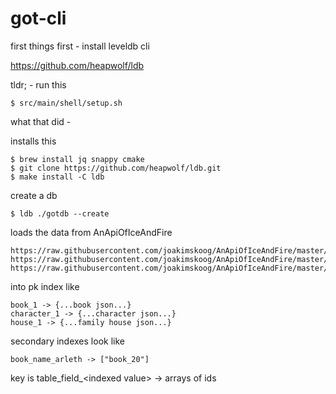 # got-cli

first things first - install leveldb cli

https://github.com/heapwolf/ldb

tldr; - run this

```
$ src/main/shell/setup.sh
```

what that did - 

installs this
```
$ brew install jq snappy cmake
$ git clone https://github.com/heapwolf/ldb.git
$ make install -C ldb
```

create a db
```
$ ldb ./gotdb --create
```

loads the data from AnApiOfIceAndFire

```
https://raw.githubusercontent.com/joakimskoog/AnApiOfIceAndFire/master/data/houses.json
https://raw.githubusercontent.com/joakimskoog/AnApiOfIceAndFire/master/data/characters.json
https://raw.githubusercontent.com/joakimskoog/AnApiOfIceAndFire/master/data/books.json
```

into pk index like 
```
book_1 -> {...book json...}
character_1 -> {...character json...}
house_1 -> {...family house json...}
```

secondary indexes look like 
```
book_name_arleth -> ["book_20"]
```

key is table_field_&lt;indexed value&gt; -> arrays of ids
